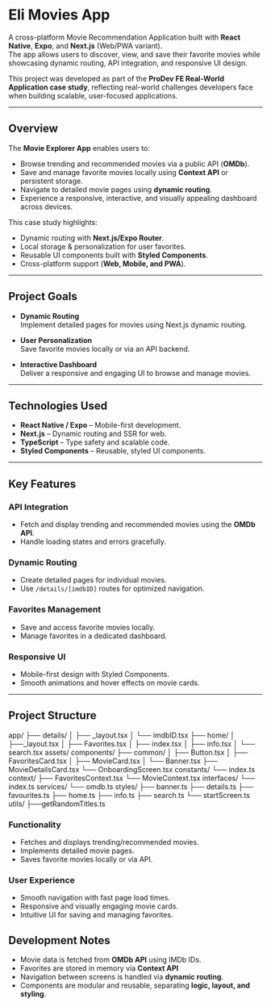 # Eli Movies App

A cross-platform Movie Recommendation Application built with **React Native**, **Expo**, and **Next.js** (Web/PWA variant).  
The app allows users to discover, view, and save their favorite movies while showcasing dynamic routing, API integration, and responsive UI design.

This project was developed as part of the **ProDev FE Real-World Application case study**, reflecting real-world challenges developers face when building scalable, user-focused applications.

---

## Overview

The **Movie Explorer App** enables users to:

- Browse trending and recommended movies via a public API (**OMDb**).
- Save and manage favorite movies locally using **Context API** or persistent storage.
- Navigate to detailed movie pages using **dynamic routing**.
- Experience a responsive, interactive, and visually appealing dashboard across devices.

This case study highlights:

- Dynamic routing with **Next.js/Expo Router**.  
- Local storage & personalization for user favorites.  
- Reusable UI components built with **Styled Components**.  
- Cross-platform support (**Web, Mobile, and PWA**).  

---

## Project Goals

- **Dynamic Routing**  
  Implement detailed pages for movies using Next.js dynamic routing.  

- **User Personalization**  
  Save favorite movies locally or via an API backend.  

- **Interactive Dashboard**  
  Deliver a responsive and engaging UI to browse and manage movies.  

---

## Technologies Used

- **React Native / Expo** – Mobile-first development.  
- **Next.js** – Dynamic routing and SSR for web.  
- **TypeScript** – Type safety and scalable code.  
- **Styled Components** – Reusable, styled UI components.  

---

## Key Features

### API Integration

- Fetch and display trending and recommended movies using the **OMDb API**.  
- Handle loading states and errors gracefully.  

### Dynamic Routing

- Create detailed pages for individual movies.  
- Use `/details/[imdbID]` routes for optimized navigation.  

### Favorites Management

- Save and access favorite movies locally.  
- Manage favorites in a dedicated dashboard.  

### Responsive UI

- Mobile-first design with Styled Components.  
- Smooth animations and hover effects on movie cards.  

---

## Project Structure

app/
├── details/
│ ├── _layout.tsx
│ └── imdbID.tsx
├── home/
│ ├──_layout.tsx
│ ├── Favorites.tsx
│ ├── index.tsx
│ ├── info.tsx
│ └── search.tsx
assets/
components/
├── common/
│ ├── Button.tsx
│ ├── FavoritesCard.tsx
│ ├── MovieCard.tsx
│ └── Banner.tsx
├── MovieDetailsCard.tsx
└── OnboardingScreen.tsx
constants/
└── index.ts
context/
├── FavoritesContext.tsx
└── MovieContext.tsx
interfaces/
└── index.ts
services/
└── omdb.ts
styles/
├── banner.ts
├── details.ts
├── favourites.ts
├── home.ts
├── info.ts
├── search.ts
└── startScreen.ts
utils/
├──getRandomTitles.ts

### Functionality

- Fetches and displays trending/recommended movies.  
- Implements detailed movie pages.  
- Saves favorite movies locally or via API.  

### User Experience

- Smooth navigation with fast page load times.  
- Responsive and visually engaging movie cards.  
- Intuitive UI for saving and managing favorites.  

## Development Notes

- Movie data is fetched from **OMDb API** using IMDb IDs.  
- Favorites are stored in memory via **Context API**
- Navigation between screens is handled via **dynamic routing**.  
- Components are modular and reusable, separating **logic, layout, and styling**.  
